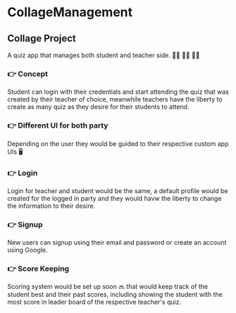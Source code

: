 # CollageManagement
## **Collage Project**
A quiz app that manages both student and teacher side. 🧑‍🎓 👨‍🏫 👩‍🏫

### 👉  Concept
Student can login with their credentials and start attending the quiz that was created by their teacher of choice,
meanwhile teachers have the liberty to create as many quiz as they desire for their students to attend.

### 👉 Different UI for both party
Depending on the user they would be guided to their respective custom app UIs 🖥️  

### 👉 Login
Login for teacher and student would be the same, a default profile would be created for the logged in party 
and they would havw the liberty to change the information to their desire.

### 👉 Signup
New users can signup using their email and password or create an account using Google.

### 👉  Score Keeping
Scoring system would be set up soon 🔜 that would keep track of the student best and their past scores,
including showing the student with the most score in leader board of the respective teacher's quiz.
